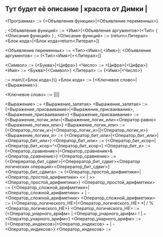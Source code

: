 ## Тут будет её описание | красота от Димки | <main>

<Программа> ::= {<Объявления функции>|<Объявление переменных>}<main>;
<Объявления функций> ::= <Имя>(<Объявление аргументов>)<Тип> \{ <Описание функций> \} ;
<Описание функций> ::= {return<Литерал><Блок кода>|<Блок кода>return<Литерал>]}

<Объявление переменных> ::= <Тип><Имя>{,<Имя>};
<Объявление аргументов> ::= {<Тип><Имя>[\=<Литерал>]}

<Символ> ::= {<Буква>|<Цифра>}
<Число> ::= <Цифра>{<Цифра>}
<Имя> ::= <Буква>{<Символ>}
<Литерал> ::= {<Имя>|<Число>}

<main> ::= main/{<Блок кода>}\}
<Блок кода> ::= {<Ключевое слово>|<Выражение>}

<Ключевое слово> ::= <WHILE>|<FOR>|<BETWIN>|<IF>|<SWITCH>

<Выражение> ::= <Выражение_запятая>
<Выражение_запятая> ::= {<Выражение_присваивание>|<Выражение_присваивания>,<Выражение_присваивания>}
<Выражение_присваивания> ::= {<Выражение_логик_или>|<Выражение_логик_или><Оператор равно><Выражение_логики_или>}
<Выражение_логик_или> ::= {<Оператор_логик_и>|<Оператор_логик_и>\||<Оператор_логик_и>}
<Выражение_логики_и> ::= {<Оператор_бит_или>|<Оператор_бит_или>\|<Оператор_бит_или>}
<Оператор_бит_или> ::= {<Оператор_бит_ксор>|<Оператор_бит_ксор>\^<Оператор_бит_ксор>}
<Оператор_бит_и> ::= {<Оператор_сравнение>|<Оператор_сравнения>\&<Оператор_сравнение>}
<Оператор_сравнение> ::= {<Оперератор_бит_сдвиг>|<Оперератор_бит_сдвиг><Оператор логических операций><Оперератор_бит_сдвиг>}
<Оператор_бит_сдвига> ::= {<Оператор_простой_арифметики>|<Оператор_простой_арифметики> \<< | \>> <Оператор_простой_арифметики>}
<Оператор_простой_арифметики> ::= {<Оператор_сложной_арифметики>|<Оператор_сложной_арифметики> \+ | \- <Оператор_сложной_арифметики>
<Оператор_сложной_арифметики> ::= {<Оператор_логического_НЕ>|<Оператор_логического_НЕ> \*| \/ \% <Оператор_логического_НЕ>}
<Оператор_логического_НЕ> ::= {<Оператор_унарного_арифм> | <Оператор_унарного_арифм> \! | \~ <Оператор_унарного_арифм>}
<Оператор_унарного_арифм> ::= {<Оператор_индексов>|<Оператор_индексов> \+ | \- <Оператор_индексов>}
<Оператор_индексов> ::=





